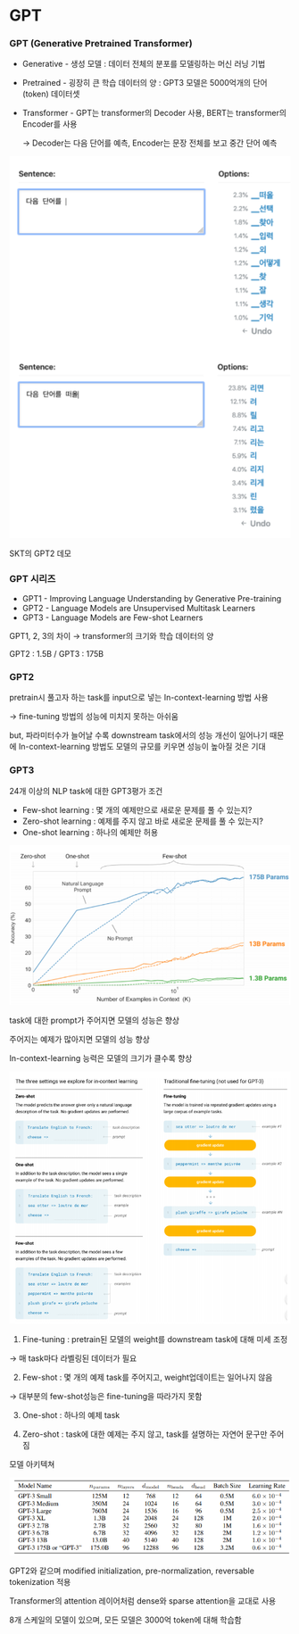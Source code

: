 # GPT

### GPT (Generative Pretrained Transformer)

- Generative - 생성 모델 : 데이터 전체의 분포를 모델링하는 머신 러닝 기법
- Pretrained - 굉장히 큰 학습 데이터의 양 : GPT3 모델은 5000억개의 단어(token) 데이터셋
- Transformer - GPT는 transformer의 Decoder 사용, BERT는 transformer의 Encoder를 사용

    → Decoder는 다음 단어를 예측, Encoder는 문장 전체를 보고 중간 단어 예측

![GPT%204ae5fb2092864e45a6bb7148b3c2fc13/Untitled.png](GPT%204ae5fb2092864e45a6bb7148b3c2fc13/Untitled.png)

SKT의 GPT2 데모

### GPT 시리즈

- GPT1 - Improving Language Understanding by Generative Pre-training
- GPT2 - Language Models are Unsupervised Multitask Learners
- GPT3 - Language Models are Few-shot Learners

GPT1, 2, 3의 차이 → transformer의 크기와 학습 데이터의 양 

GPT2 : 1.5B / GPT3 : 175B

### GPT2

pretrain시 풀고자 하는 task를 input으로 넣는 In-context-learning 방법 사용

→ fine-tuning 방법의 성능에 미치지 못하는 아쉬움

but, 파라미터수가 늘어날 수록 downstream task에서의 성능 개선이 일어나기 때문에 In-context-learning 방법도 모델의 규모를 키우면 성능이 높아질 것은 기대

### GPT3

24개 이상의 NLP task에 대한 GPT3평가 조건

- Few-shot learning : 몇 개의 예제만으로 새로운 문제를 풀 수 있는지?
- Zero-shot learning :  예제를 주지 않고 바로 새로운 문제를 풀 수 있는지?
- One-shot learning : 하나의 예제만 허용

![GPT%204ae5fb2092864e45a6bb7148b3c2fc13/Untitled%201.png](GPT%204ae5fb2092864e45a6bb7148b3c2fc13/Untitled%201.png)

task에 대한 prompt가 주어지면 모델의 성능은 향상

주어지는 예제가 많아지면 모델의 성능 향상

In-context-learning 능력은 모델의 크기가 클수록 향상

![GPT%204ae5fb2092864e45a6bb7148b3c2fc13/Untitled%202.png](GPT%204ae5fb2092864e45a6bb7148b3c2fc13/Untitled%202.png)

1) Fine-tuning : pretrain된 모델의 weight를 downstream task에 대해 미세 조정 

→ 매 task마다 라벨링된 데이터가 필요

2) Few-shot : 몇 개의 예제 task를 주어지고, weight업데이트는 일어나지 않음

→ 대부분의 few-shot성능은 fine-tuning을 따라가지 못함

3) One-shot : 하나의 예제 task

4) Zero-shot : task에 대한 예제는 주지 않고, task를 설명하는 자연어 문구만 주어짐

모델 아키텍쳐

![GPT%204ae5fb2092864e45a6bb7148b3c2fc13/Untitled%203.png](GPT%204ae5fb2092864e45a6bb7148b3c2fc13/Untitled%203.png)

GPT2와 같으며 modified initialization, pre-normalization, reversable tokenization 적용

Transformer의 attention 레이어처럼 dense와 sparse attention을 교대로 사용

8개 스케일의 모델이 있으며, 모든 모델은 3000억 token에 대해 학습함